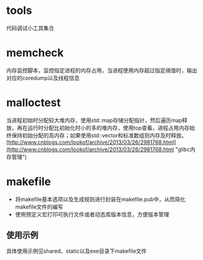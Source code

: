 # tools
代码调试小工具集合
# memcheck #
内存监控脚本，监控指定进程的内存占用，当进程使用内存超过指定阈值时，输出对应的coredump以及线程信息
# malloctest #
当进程初始时分配较大堆内存，使用std::map存储分配指针，然后遍历map释放，再在运行时分配比初始化时小的多的堆内存，使用top查看，进程占用内存始终保持初始分配的高内存；如果使用std::vector和标准数组则内存及时释放。
[http://www.cnblogs.com/lookof/archive/2013/03/26/2981768.html](http://www.cnblogs.com/lookof/archive/2013/03/26/2981768.html "glibc内存管理")
# makefile #
- 将makefile基本选项以及生成规则进行封装在makefile.pub中，从而简化makefile文件的编写
- 使用预定义宏打印可执行文件或者动态库版本信息，方便版本管理
## 使用示例 ##
具体使用示例见shared、static以及exe目录下makefile文件
